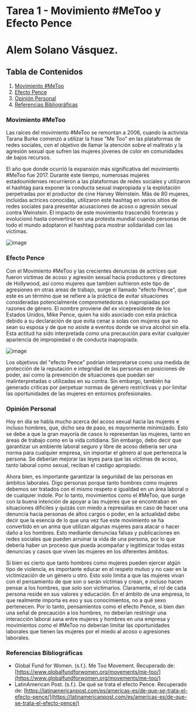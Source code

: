 # Tarea 1 - Movimiento #MeToo y Efecto Pence
# Alem Solano Vásquez.

## Tabla de Contenidos

1. [Movimiento #MeToo](#el-movimiento-metoo)
1. [Efecto Pence](#el-efecto-pence)
1. [Opinión Personal](#opinión)
1. [Referencias Bibliográficas](#referencias-bibliográficas)

### Movimiento #MeToo
Las raíces del movimiento #MeToo se remontan a 2006, cuando la activista Tarana Burke comenzó a utilizar la frase "Me Too" en las plataformas de redes sociales, con el objetivo de llamar la atención sobre el maltrato y la agresión sexual que sufren las mujeres jóvenes de color en comunidades de bajos recursos.

El año que donde ocurrió la expansión más significativa del movimiento #MeToo fue 2017. Durante este tiempo, numerosas mujeres estadounidenses recurrieron a las plataformas de redes sociales y utilizaron el hashtag para exponer la conducta sexual inapropiada y la explotación perpetradas por el productor de cine Harvey Weinstein. Más de 80 mujeres, incluidas actrices conocidas, utilizaron este hashtag en varios sitios de redes sociales para presentar acusaciones de acoso o agresión sexual contra Weinstein. El impacto de este movimiento trascendió fronteras y evolucionó hasta convertirse en una protesta mundial cuando personas de todo el mundo adoptaron el hashtag para mostrar solidaridad con las víctimas.

![image](https://github.com/UCR-Paraiso-Lenguajes/lenguajes24/assets/142462312/f5643074-02b6-4931-b252-4ab2611e85b9)


### Efecto Pence
Con el Movimiento #MeToo y las crecientes denuncias de actrices que fueron víctimas de acoso y agresión sexual hacía productores y directores de Hollywood, así como mujeres que tambien sufrieron este tipo de agresiones en otras areas de trabajo, surge el llamado "efecto Pence", que este es un término que se refiere a la práctica de evitar situaciones consideradas potencialmente comprometedoras o inapropiadas por razones de género. El nombre proviene del ex vicepresidente de los Estados Unidos, Mike Pence, quien ha sido asociado con esta práctica debido a su declaración de que evita cenar a solas con mujeres que no sean su esposa y de que no asiste a eventos donde se sirva alcohol sin ella. Esta actitud ha sido interpretada como una precaución para evitar cualquier apariencia de impropiedad o de conducta inapropiada.

![image](https://github.com/UCR-Paraiso-Lenguajes/lenguajes24/assets/142462312/32efa701-74d2-4005-9b2a-0853923b674c)

Los objetivos del "efecto Pence" podrían interpretarse como una medida de protección de la reputación e integridad de las personas en posiciones de poder, así como la prevención de situaciones que puedan ser malinterpretadas o utilizadas en su contra. Sin embargo, también ha generado críticas por perpetuar normas de género restrictivas y por limitar las oportunidades de las mujeres en entornos profesionales.

### Opinión Personal
Hoy en día se habla mucho acerca del acoso sexual hacia las mujeres e incluso hombres, que, dicho sea de paso, es mayormente minimizado. Esto se debe a que la gran mayoría de casos lo representan las mujeres, tanto en áreas de trabajo como en la vida cotidiana. Sin embargo, debo decir que garantizar un ambiente laboral seguro y libre de acoso debería ser una norma para cualquier empresa, sin importar el género al que pertenezca la persona. Se deberían mejorar las leyes para que las víctimas de acoso, tanto laboral como sexual, reciban el castigo apropiado.

Ahora bien, es importante garantizar la seguridad de las personas en ámbitos laborales. Digo personas porque tanto hombres como mujeres debemos ser tratados con el mismo respeto e igualdad en un área laboral o de cualquier índole. Por lo tanto, movimientos como el #MeToo, que surge con la buena intención de apoyar a las mujeres que se encontraban en situaciones difíciles y quizás con miedo a represalias en caso de hacer una denuncia hacia personas de altos cargos o poder, en la actualidad debo decir que la esencia de lo que una vez fue este movimiento se ha convertido en un arma que utilizan algunas mujeres para atacar o hacer daño a los hombres. Esto mediante denuncias falsas y publicaciones en redes sociales que pueden arruinar la vida de una persona, por lo que debería haber un proceso que pueda acompañar y legitimizar todas estas denuncias y casos que viven las mujeres en los diferentes ámbitos.

Si bien es cierto que tanto hombres como mujeres pueden ejercer algún tipo de violencia, es importante educar en el respeto mutuo y no caer en la victimización de un género u otro. Esto solo limita a que las mujeres vivan con el pensamiento de que son o serán víctimas y crean, e incluso hacen pensar a los hombres, que solo son victimarios. Claramente, el rol de cada persona reside en sus valores y educación. En el ámbito de una empresa, lo que realmente importa es eso y sus conocimientos, no a qué sexo pertenecen. Por lo tanto, pensamientos como el efecto Pence, si bien dan una señal de precaución a los hombres, no deberían restringir una interacción laboral sana entre mujeres y hombres en una empresa y movimientos como el #MeToo no deberian limitar las oportunidades laborales que tienen las mujeres por el miedo al acoso o agresiones laborales. 


### Referencias Bibliográficas
- Global Fund for Women. (s.f.). Me Too Movement. Recuperado de: [https://www.globalfundforwomen.org/movements/me-too/](https://www.globalfundforwomen.org/movements/me-too/)
- LatinAmerican Post. (s.f.). De qué se trata el efecto Pence. Recuperado de: [https://latinamericanpost.com/es/americas-es/de-que-se-trata-el-efecto-pence/](https://latinamericanpost.com/es/americas-es/de-que-se-trata-el-efecto-pence/)



